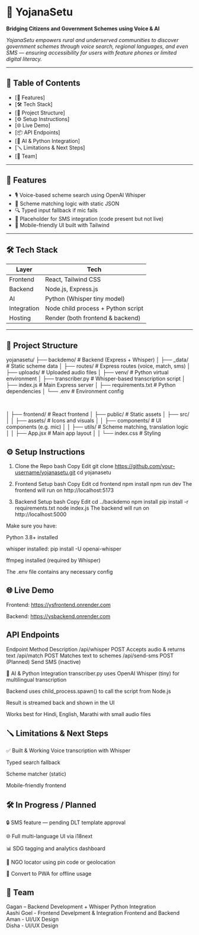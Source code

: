 # 🌉 YojanaSetu

**Bridging Citizens and Government Schemes using Voice & AI**

_YojanaSetu empowers rural and underserved communities to discover government schemes through voice search, regional languages, and even SMS — ensuring accessibility for users with feature phones or limited digital literacy._


---

## 📌 Table of Contents

- [🚀 Features]
- [🛠️ Tech Stack]
- [📁 Project Structure]
- [⚙️ Setup Instructions]
- [🌐 Live Demo]
- [📦 API Endpoints]
- [🧠 AI & Python Integration]
- [🪛 Limitations & Next Steps]
- [👥 Team]


---

## 🚀 Features

- 🎙️ Voice-based scheme search using OpenAI Whisper
- 🧾 Scheme matching logic with static JSON
- 🔍 Typed input fallback if mic fails
- 💬 Placeholder for SMS integration (code present but not live)
- 📱 Mobile-friendly UI built with Tailwind

---

## 🛠️ Tech Stack

| Layer        | Tech                                |
|--------------|--------------------------------------|
| Frontend     | React, Tailwind CSS                  |
| Backend      | Node.js, Express.js                  |
| AI           | Python (Whisper tiny model)          |
| Integration  | Node child process + Python script   |
| Hosting      | Render (both frontend & backend)     |

---

## 📁 Project Structure
yojanasetu/
├── backdemo/ # Backend (Express + Whisper)
│ ├── _data/ # Static scheme data
│ ├── routes/ # Express routes (voice, match, sms)
│ ├── uploads/ # Uploaded audio files
│ ├── venv/ # Python virtual environment
│ ├── transcriber.py # Whisper-based transcription script
│ ├── index.js # Main Express server
│ ├── requirements.txt # Python dependencies
│ └── .env # Environment config

<br>

│
├── frontend/ # React frontend
│ ├── public/ # Static assets
│ ├── src/
│ │ ├── assets/ # Icons and visuals
│ │ ├── components/ # UI components (e.g. mic)
│ │ ├── utils/ # Scheme matching, translation logic
│ │ ├── App.jsx # Main app layout
│ │ └── index.css # Styling

## ⚙️ Setup Instructions
1. Clone the Repo
bash
Copy
Edit
git clone https://github.com/your-username/yojanasetu.git
cd yojanasetu
2. Frontend Setup
bash
Copy
Edit
cd frontend
npm install
npm run dev
The frontend will run on http://localhost:5173

3. Backend Setup
bash
Copy
Edit
cd ../backdemo
npm install
pip install -r requirements.txt
node index.js
The backend will run on http://localhost:5000

Make sure you have:

Python 3.8+ installed

whisper installed: pip install -U openai-whisper

ffmpeg installed (required by Whisper)

The .env file contains any necessary config

## 🌐 Live Demo
Frontend: https://ysfrontend.onrender.com

Backend: https://ysbackend.onrender.com

##  API Endpoints
Endpoint	Method	Description
/api/whisper	POST	Accepts audio & returns text
/api/match	POST	Matches text to schemes
/api/send-sms	POST	(Planned) Send SMS (inactive)

🧠 AI & Python Integration
transcriber.py uses OpenAI Whisper (tiny) for multilingual transcription

Backend uses child_process.spawn() to call the script from Node.js

Result is streamed back and shown in the UI

Works best for Hindi, English, Marathi with small audio files

## 🪛 Limitations & Next Steps
✅ Built & Working
Voice transcription with Whisper

Typed search fallback

Scheme matcher (static)

Mobile-friendly frontend

## 🛠️ In Progress / Planned
🔒 SMS feature — pending DLT template approval

🌐 Full multi-language UI via i18next

📊 SDG tagging and analytics dashboard

📍 NGO locator using pin code or geolocation

📱 Convert to PWA for offline usage

## 👥 Team
Gagan  – Backend Development + Whisper Python Integration
<br>
Aashi Goel - Frontend Develpment & Integration Frontend and Backend
<br>
Aman - UI/UX Design
<br>
Disha - UI/UX Design 
<br>
